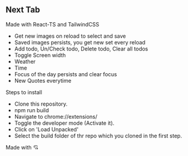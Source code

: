 ## Next Tab
  
Made with React-TS and TailwindCSS

- Get new images on reload to select and save 
- Saved images persists, you get new set every reload
- Add todo, Un/Check todo, Delete todo, Clear all todos 
- Toggle Screen width
- Weather 
- Time
- Focus of the day persists and clear focus
- New Quotes everytime



Steps to install
- Clone this repository.
- npm run build
- Navigate to chrome://extensions/
- Toggle the developer mode (Activate it).
- Click on 'Load Unpacked'
- Select the build folder of thr repo which you cloned in the first step.

Made with 💘

